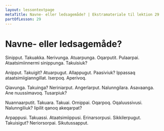 ```yaml
---
layout: lessontextpage
metaTitle: Navne- eller ledsagemåde? | Ekstramateriale til lektion 29
partOfLesson: 29
---
```


# Navne- eller ledsagemåde?

Sinipput. Takuakka.
Nerivunga. Atuarpunga.
Oqarputit. Pulaarpai.
Ataatsimiinnermi sinippunga. Takuisiuk?

Anipput. Takuigit?
Atuarpugut. Allappugut.
Paasiviuk? Ippassaq ataatsimiigianngillat.
Iserpoq. Aperivoq.

Qiavunga. Takuinga?
Neriniarput. Angerlarput.
Nalunngilara. Asavaanga.
Ane nuussimavoq. Tusarpiuk?

Nuannaarputit. Takuara.
Takuai. Ornippai.
Oqarpoq. Oqaluussivusi.
Nalunngiliuk? Iipilit qanoq akeqarpat?

Arpappusi. Takuassi.
Ataatsimiippusi. Erinarsorpusi.
Sikkilerpugut. Takuisigut?
Neriorsorpai. Sikutussapput.
